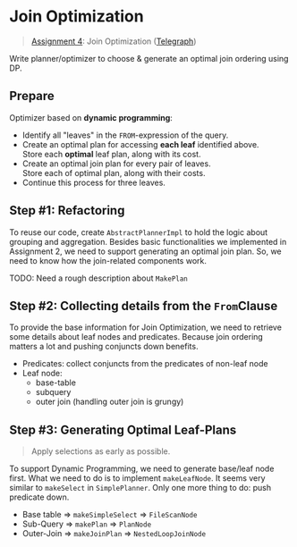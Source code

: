 # Join Optimization

> [Assignment 4](http://courses.cms.caltech.edu/cs122/assignments/lab4.html):
> Join Optimization
> ([Telegraph](https://telegra.ph/Assignment-4-Join-Optimization-11-21))

Write planner/optimizer to choose & generate an optimal join ordering using DP.

## Prepare

Optimizer based on **dynamic programming**:
* Identify all "leaves" in the `FROM`-expression of the query.
* Create an optimal plan for accessing **each leaf** identified above.<br/>
  Store each **optimal** leaf plan, along with its cost.
* Create an optimal join plan for every pair of leaves.<br/>
  Store each of optimal plan, along with their costs.
* Continue this process for three leaves.

## Step #1: Refactoring

To reuse our code, create `AbstractPlannerImpl` to hold the logic about grouping
and aggregation. Besides basic functionalities we implemented in Assignment 2,
we need to support generating an optimal join plan. So, we need to know how the
join-related components work.

TODO: Need a rough description about `MakePlan`

## Step #2: Collecting details from the `From`Clause

To provide the base information for Join Optimization, we need to retrieve some
details about leaf nodes and predicates. Because join ordering matters a lot and
pushing conjuncts down benefits.

* Predicates: collect conjuncts from the predicates of non-leaf node
* Leaf node:
  * base-table
  * subquery
  * outer join (handling outer join is grungy)

## Step #3: Generating Optimal Leaf-Plans

> Apply selections as early as possible.

To support Dynamic Programming, we need to generate base/leaf node first. What
we need to do is to implement `makeLeafNode`. It seems very similar to
`makeSelect` in `SimplePlanner`. Only one more thing to do: push predicate down.

* Base table => <code>makeSimpleSelect</code> => <code>FileScanNode</code>
* Sub-Query => <code>makePlan</code> => <code>PlanNode</code>
* Outer-Join => <code>makeJoinPlan</code> => <code>NestedLoopJoinNode</code>
